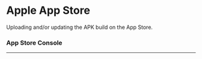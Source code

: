<div class="page-header">
  <h1  id="page-title">Apple App Store</h1>
</div>

Uploading and/or updating the APK build on the App Store.

### App Store Console

---------
